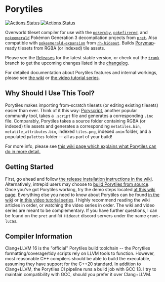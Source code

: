 # Porytiles

[![Actions Status](https://github.com/grunt-lucas/porytiles/workflows/Porytiles%20Develop%20Branch%20Build/badge.svg)](https://github.com/grunt-lucas/porytiles/actions)
[![Actions Status](https://github.com/grunt-lucas/porytiles/workflows/Porytiles%20Nightly%20Release/badge.svg)](https://github.com/grunt-lucas/porytiles/actions)

Overworld tileset compiler for use with the [`pokeruby`](https://github.com/pret/pokeruby), [`pokefirered`](https://github.com/pret/pokefirered), and [`pokeemerald`](https://github.com/pret/pokeemerald) Pokémon Generation 3 decompilation projects from [`pret`](https://github.com/pret). Also compatible with [`pokeemerald-expansion`](https://github.com/rh-hideout/pokeemerald-expansion) from [`rh-hideout`](https://github.com/rh-hideout). Builds [Porymap](https://github.com/huderlem/porymap)-ready tilesets from RGBA (or indexed) tile assets.

Please see the [Releases](https://github.com/grunt-lucas/porytiles/releases) for the latest stable version, or check out the [`trunk`](https://github.com/grunt-lucas/porytiles/tree/trunk) branch to get the upcoming changes listed in the [changelog](https://github.com/grunt-lucas/porytiles/blob/trunk/CHANGELOG.md).

For detailed documentation about Porytiles features and internal workings, please see [the wiki](https://github.com/grunt-lucas/porytiles/wiki) or [the video tutorial series](https://www.youtube.com/watch?v=dQw4w9WgXcQ).

## Why Should I Use This Tool?

Porytiles makes importing from-scratch tilesets (or editing existing tilesets) easier than ever. Think of it this way: [Poryscript](https://github.com/huderlem/poryscript), another popular community tool, takes a `.script` file and generates a corresponding `.inc` file. Comparably, Porytiles takes a source folder containing RGBA (or indexed) tile assets and generates a corresponding `metatiles.bin`, `metatile_attributes.bin`, indexed `tiles.png`, indexed `anim` folder, and a populated `palettes` folder -- all as part of your build!

For more info, please see [this wiki page which explains what Porytiles can do in more detail.](https://github.com/grunt-lucas/porytiles/wiki/Why-Should-I-Use-This-Tool%3F)

## Getting Started

First, go ahead and follow [the release installation instructions in the wiki](https://github.com/grunt-lucas/porytiles/wiki/Installing-A-Release). Alternatively, intrepid users may choose to [build Porytiles from source](https://github.com/grunt-lucas/porytiles/wiki/Building-From-Source). Once you've got Porytiles working, try the demo steps located [at this wiki page](https://github.com/grunt-lucas/porytiles/wiki/My-First-Demo). Everything else you need to know about Porytiles can be found [in the wiki](https://github.com/grunt-lucas/porytiles/wiki) or [in this video tutorial series](https://www.youtube.com/watch?v=dQw4w9WgXcQ). I highly recommend reading the wiki articles in order, or watching the video series in order. The wiki and video series are meant to be complementary. If you have further questions, I can be found on the `pret` and `RH Hideout` discord servers under the name `grunt-lucas`.

## Compiler Information

Clang+LLVM 16 is the "official" Porytiles build toolchain -- the Porytiles formatting/coverage/tidy scripts rely on LLVM tools to function. However, most reasonable C++ compilers should be able to build the executable, assuming they have support for the C++20 standard. In addition to Clang+LLVM, the Porytiles CI pipeline runs a build job with GCC 13. I try to maintain compatibility with GCC, should you prefer it over Clang+LLVM.
